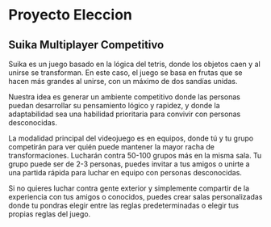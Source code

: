 # Proyecto Eleccion

## Suika Multiplayer Competitivo

Suika es un juego basado en la lógica del tetris, donde los objetos caen y al unirse se transforman. En este caso, el juego se basa en frutas que se hacen más grandes al unirse, con un máximo de dos sandías unidas.

Nuestra idea es generar un ambiente competitivo donde las personas puedan desarrollar su pensamiento lógico y rapidez, y donde la adaptabilidad sea una habilidad prioritaria para convivir con personas desconocidas.

La modalidad principal del videojuego es en equipos, donde tú y tu grupo competirán para ver quién puede mantener la mayor racha de transformaciones. Lucharán contra 50-100 grupos más en la misma sala. Tu grupo puede ser de 2-3 personas, puedes invitar a tus amigos o unirte a una partida rápida para luchar en equipo con personas desconocidas.

Si no quieres luchar contra gente exterior y simplemente compartir de la experiencia con tus amigos o conocidos, puedes crear salas personalizadas donde tu pondras elegir entre las reglas predeterminadas o elegir tus propias reglas del juego.
